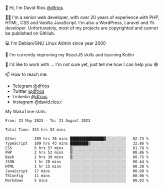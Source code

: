 👋 Hi, I'm David Rios [@dfrios](https://github.com/dfrios)

👨‍💻 I'm a senior web developer, with over 20 years of experience with PHP, HTML, CSS and Vanilla JavaScript. I'm also a WordPress, Laravel and Yii developer. Unfortunately, most of my projects are copyrighted and cannot be published on GitHub.

💻 I'm Debian/GNU Linux Admin since year 2000

🌱 I'm currently improving my ReactJS skills and learning Kotlin

💞️ I'd like to work with ... I'm not sure yet, just tell me how I can help you 😅


📫 How to reach me:
* Telegram [@dfrios](https://t.me/dfrios)
* Twitter [@dfrios](https://twitter.com/dfrios)
* Linkedin [@dfrios](https://linkedin.com/in/dfrios)
* Instagram [@david.rios.r](https://instagram.com/david.rios.r)



My WakaTime stats:
<!--START_SECTION:waka-->

```txt
From: 23 May 2023 - To: 21 August 2023

Total Time: 333 hrs 53 mins

Other        209 hrs 26 mins ███████████████▓░░░░░░░░░   62.73 %
TypeScript   109 hrs 43 mins ████████▒░░░░░░░░░░░░░░░░   32.86 %
CSS          5 hrs 57 mins   ▒░░░░░░░░░░░░░░░░░░░░░░░░   01.78 %
PHP          2 hrs 53 mins   ▒░░░░░░░░░░░░░░░░░░░░░░░░   00.86 %
Bash         2 hrs 30 mins   ▒░░░░░░░░░░░░░░░░░░░░░░░░   00.75 %
JSON         1 hr 28 mins    ░░░░░░░░░░░░░░░░░░░░░░░░░   00.44 %
HTML         1 hr 15 mins    ░░░░░░░░░░░░░░░░░░░░░░░░░   00.38 %
JavaScript   17 mins         ░░░░░░░░░░░░░░░░░░░░░░░░░   00.09 %
TSConfig     11 mins         ░░░░░░░░░░░░░░░░░░░░░░░░░   00.06 %
Markdown     5 mins          ░░░░░░░░░░░░░░░░░░░░░░░░░   00.03 %
```

<!--END_SECTION:waka-->
